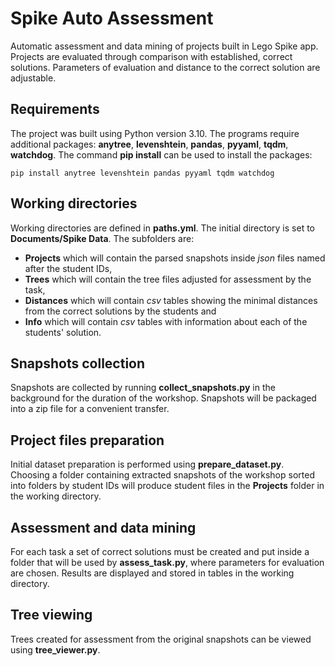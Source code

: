 
# Spike Auto Assessment
Automatic assessment and data mining of projects built in Lego Spike app. Projects are evaluated through comparison with established, correct solutions. Parameters of evaluation and distance to the correct solution are adjustable. 
## Requirements
The project was built using Python version 3.10. The programs require additional packages: **anytree**, **levenshtein**, **pandas**, **pyyaml**, **tqdm**, **watchdog**. The command **pip install** can be used to install the packages:

    pip install anytree levenshtein pandas pyyaml tqdm watchdog

## Working directories 
Working directories are defined in **paths.yml**. The initial directory is set to **Documents/Spike Data**. The subfolders are:

 - **Projects** which will contain the parsed snapshots inside *json* files named after the student IDs,
 - **Trees** which will contain the tree files adjusted for assessment by the task,
 - **Distances** which will contain *csv* tables showing the minimal distances from the correct solutions by the students and 
 - **Info** which will contain *csv* tables with information about each of the students' solution.

## Snapshots collection
Snapshots are collected by running **collect_snapshots.py** in the background for the duration of the workshop. Snapshots will be packaged into a zip file for a convenient transfer.
## Project files preparation
Initial dataset preparation is performed using **prepare_dataset.py**. Choosing a folder containing extracted snapshots of the workshop sorted into folders by student IDs will produce student files in the **Projects** folder in the working directory. 
## Assessment and data mining
For each task a set of correct solutions must be created and put inside a folder that will be used by **assess_task.py**, where parameters for evaluation are chosen. Results are displayed and stored in tables in the working directory.
## Tree viewing
Trees created for assessment from the original snapshots can be viewed using **tree_viewer.py**. 
